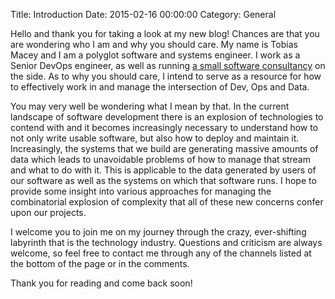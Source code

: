 Title: Introduction
Date: 2015-02-16 00:00:00
Category: General

Hello and thank you for taking a look at my new blog! Chances are that you are wondering who I am and why you should care. My name is Tobias Macey and I am a polyglot software and systems engineer. I work as a Senior DevOps engineer, as well as running [a small software consultancy](http://www.boundlessnotions.com) on the side. As to why you should care, I intend to serve as a resource for how to effectively work in and manage the intersection of Dev, Ops and Data.

You may very well be wondering what I mean by that. In the current landscape of software development there is an explosion of technologies to contend with and it becomes increasingly necessary to understand how to not only write usable software, but also how to deploy and maintain it. Increasingly, the systems that we build are generating massive amounts of data which leads to unavoidable problems of how to manage that stream and what to do with it. This is applicable to the data generated by users of our software as well as the systems on which that software runs. I hope to provide some insight into various approaches for managing the combinatorial explosion of complexity that all of these new concerns confer upon our projects.

I welcome you to join me on my journey through the crazy, ever-shifting labyrinth that is the technology industry. Questions and criticism are always welcome, so feel free to contact me through any of the channels listed at the bottom of the page or in the comments.

Thank you for reading and come back soon!

